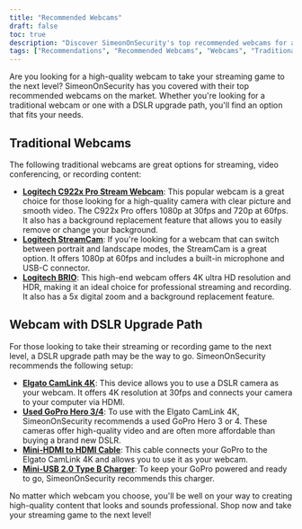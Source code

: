 ```yaml
---
title: "Recommended Webcams"
draft: false
toc: true
description: "Discover SimeonOnSecurity's top recommended webcams for all your streaming needs. Choose from traditional webcams, such as the Logitech C922x Pro Stream Webcam, the Logitech StreamCam, and the Logitech BRIO, or go for a webcam with a DSLR upgrade path, using the Elgato CamLink 4K with a used GoPro Hero 3/4, a Mini-HDMI to HDMI Cable, and a Mini-USB 2.0 Type B Charger. Shop now for the best webcams on the market."
tags: ["Recommendations", "Recommended Webcams", "Webcams", "Traditional Webcams", "Webcam with DSLR Upgrade Path", "Logitech C922x Pro Stream Webcam", "Logitech StreamCam", "Logitech BRIO", "Elgato CamLink 4K", "Go Pro Hero 3/4", "Mini-HDMI to HDMI Cable", "Mini-USB 2.0 Type B Charger"]
---
```

Are you looking for a high-quality webcam to take your streaming game to the next level? SimeonOnSecurity has you covered with their top recommended webcams on the market. Whether you're looking for a traditional webcam or one with a DSLR upgrade path, you'll find an option that fits your needs.

## Traditional Webcams

The following traditional webcams are great options for streaming, video conferencing, or recording content:

- [**Logitech C922x Pro Stream Webcam**](https://amzn.to/37P4FMN): This popular webcam is a great choice for those looking for a high-quality camera with clear picture and smooth video. The C922x Pro offers 1080p at 30fps and 720p at 60fps. It also has a background replacement feature that allows you to easily remove or change your background.
- [**Logitech StreamCam**](https://amzn.to/2SQUWAA): If you're looking for a webcam that can switch between portrait and landscape modes, the StreamCam is a great option. It offers 1080p at 60fps and includes a built-in microphone and USB-C connector.
- [**Logitech BRIO**](https://amzn.to/2uQPjcn): This high-end webcam offers 4K ultra HD resolution and HDR, making it an ideal choice for professional streaming and recording. It also has a 5x digital zoom and a background replacement feature.

## Webcam with DSLR Upgrade Path

For those looking to take their streaming or recording game to the next level, a DSLR upgrade path may be the way to go. SimeonOnSecurity recommends the following setup:

- [**Elgato CamLink 4K**](https://amzn.to/3oFugAi): This device allows you to use a DSLR camera as your webcam. It offers 4K resolution at 30fps and connects your camera to your computer via HDMI.
- [**Used GoPro Hero 3/4**](https://www.ebay.com/sch/i.html?_nkw=Used+GoPro+HERO+4+Black+Edition): To use with the Elgato CamLink 4K, SimeonOnSecurity recommends a used GoPro Hero 3 or 4. These cameras offer high-quality video and are often more affordable than buying a brand new DSLR.
- [**Mini-HDMI to HDMI Cable**](https://amzn.to/2N1AL2J): This cable connects your GoPro to the Elgato CamLink 4K and allows you to use it as your webcam.
- [**Mini-USB 2.0 Type B Charger**](https://amzn.to/2XyN5t5): To keep your GoPro powered and ready to go, SimeonOnSecurity recommends this charger.

No matter which webcam you choose, you'll be well on your way to creating high-quality content that looks and sounds professional. Shop now and take your streaming game to the next level!

